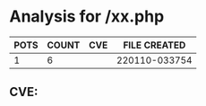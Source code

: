 # Analysis for /xx.php
| POTS | COUNT | CVE | FILE CREATED |
|---|---|---|---|
| 1 | 6 | | 220110-033754 |

## CVE: 